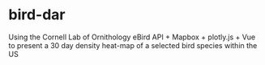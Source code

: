 # bird-dar

Using the Cornell Lab of Ornithology eBird API + Mapbox + plotly.js + Vue to present a 30 day density heat-map of a selected bird species within the US
